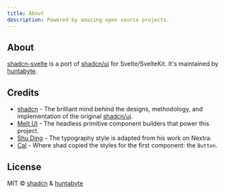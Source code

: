 ```yaml
---
title: About
description: Powered by amazing open source projects.
---
```


## About

[shadcn-svelte](https://shadcn-svelte.com) is a port of [shadcn/ui](https://ui.shadcn.com) for Svelte/SvelteKit. It's maintained by [huntabyte](https://twitter.com/huntabyte).

## Credits

- [shadcn](https://twitter.com/shadcn) - The brilliant mind behind the designs, methodology, and implementation of the original [shadcn/ui](https://ui.shadcn.com).
- [Melt UI](https://melt-ui.com) - The headless primitive component builders that power this project.
- [Shu Ding](https://shud.in) - The typography style is adapted from his work on Nextra.
- [Cal](https://cal.com) - Where shad copied the styles for the first component: the `Button`.

## License

MIT © [shadcn](https://shadcn.com) & [huntabyte](https://twitter.com/huntabyte)
